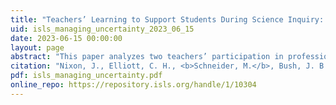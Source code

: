 ```yaml
---
title: "Teachers’ Learning to Support Students During Science Inquiry: Managing Student Uncertainty in a Debugging Context"
uid: isls_managing_uncertainty_2023_06_15
date: 2023-06-15 00:00:00
layout: page
abstract: "This paper analyzes two teachers’ participation in professional learning (PL) activities designed to help them learn to support students when they face uncertainty during a computationally-rich science inquiry unit and their subsequent enactments of the unit. In this unit, students assemble a physical computing system (PCS) coupled with sensors to program and display streams of environmental data. Students inevitably encountered moments when they were “stuck” and required teacher help. The PL activities consisted of teachers taking on “student-hat/teacher-hat” roles attempting to solve buggy PCSs followed by a discussion. Analyses using a lens on teaching as improvisation illustrated how PL activities helped teachers develop an understanding of the PCS, confidence in enacting the unit, and pedagogical strategies for making in-the-moment decisions to support students facing uncertainties. Analyses also revealed teachers’ approaches for managing students' uncertainty level and the improvisation it required: one more constraining and one more expansive."
citation: "Nixon, J., Elliott, C. H., <b>Schneider, M.</b>, Bush, J. B., Bhaduri, S., & Recker, M. (2023). Teachers’ learning to support students during science inquiry: Managing student uncertainty in a debugging context. In Blikstein, P., Van Aalst, J., Kizito, R., & Brennan, K. (Eds.), Proceedings of the 17th International Conference of the Learning Sciences - ICLS 2023 (pp. 601-608). International Society of the Learning Sciences."
pdf: isls_managing_uncertainty.pdf
online_repo: https://repository.isls.org/handle/1/10304
---
```

